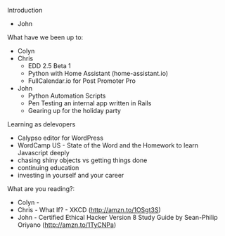 Introduction

* John

What have we been up to:

* Colyn
* Chris
  * EDD 2.5 Beta 1
  * Python with Home Assistant (home-assistant.io)
  * FullCalendar.io for Post Promoter Pro
* John
  * Python Automation Scripts
  * Pen Testing an internal app written in Rails
  * Gearing up for the holiday party

Learning as delevopers

* Calypso editor for WordPress
* WordCamp US - State of the Word and the Homework to learn Javascript deeply
* chasing shiny objects vs getting things done
* continuing education
* investing in yourself and your career

What are you reading?:

* Colyn - 
* Chris - What If? - XKCD (http://amzn.to/1OSgt3S)
* John - Certified Ethical Hacker Version 8 Study Guide by Sean-Philip Oriyano (http://amzn.to/1TyCNPa)
